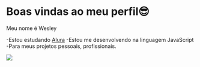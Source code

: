 # Boas vindas ao meu perfil😎​

Meu nome é Wesley

-Estou estudando [Alura](https://www.alura.com.br)
-Estou me desenvolvendo na linguagem JavaScript
-Para meus projetos pessoais, profissionais.

![](https://media.tenor.com/Af_oNsZtio4AAAAd/dealjb-russe.gif)
